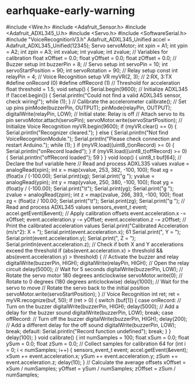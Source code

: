 # earhquake-early-warning
#include <Wire.h>
#include <Adafruit_Sensor.h>
#include <Adafruit_ADXL345_U.h>
#include <Servo.h>
#include <SoftwareSerial.h>
#include "VoiceRecognitionV3.h"
Adafruit_ADXL345_Unified accel = Adafruit_ADXL345_Unified(12345);
Servo servoMotor;
int xpin = A1;
int ypin = A2;
int zpin = A3;
int xvalue;
int yvalue;
int zvalue;
// Variables for calibration
float xOffset = 0.0;
float yOffset = 0.0;
float zOffset = 0.0;
// Buzzer setup
int buzzerPin = 8;
// Servo setup
int servoPin = 10;
int servoStartPosition = 90;
int servoRotation = 90;
// Relay setup
const int relayPin = 4;
// Voice Recognition setup
VR myVR(2, 3); // 2:RX, 3:TX
#define onRecord (0)
#define offRecord (1)
// Threshold for acceleration
float threshold = 1.5;
void setup()
{
Serial.begin(9600);
// Initialize ADXL345
if (!accel.begin())
{
Serial.println("Could not find a valid ADXL345 sensor, check wiring!");
while (1);
}
// Calibrate the accelerometer
calibrate();
// Set up pins
pinMode(buzzerPin, OUTPUT);
pinMode(relayPin, OUTPUT);
digitalWrite(relayPin, LOW); // Initial state: Relay is off
// Attach servo to its pin
servoMotor.attach(servoPin);
servoMotor.write(servoStartPosition);
// Initialize Voice Recognition
myVR.begin(9600);
if (myVR.clear() == 0)
{
Serial.println("Recognizer cleared.");
}
else
{
Serial.println("Not find VoiceRecognitionModule.");
Serial.println("Please check connection and restart Arduino.");
while (1);
}
if (myVR.load((uint8_t)onRecord) >= 0)
{
Serial.println("onRecord loaded");
}
if (myVR.load((uint8_t)offRecord) >= 0)
{
Serial.println("offRecord loaded");
59
}
}
void loop()
{
uint8_t buf[64]; // Declare the buf variable here
// Read and process ADXL335 values
xvalue = analogRead(xpin);
int x = map(xvalue, 253, 382, -100, 100);
float xg = (float)x / (-100.00);
Serial.print(xg);
Serial.print("g ");
yvalue = analogRead(ypin);
int y = map(yvalue, 250, 380, -100, 100);
float yg = (float)y / (-100.00);
Serial.print("\t");
Serial.print(yg);
Serial.print("g ");
zvalue = analogRead(zpin);
int z = map(zvalue, 266, 393, -100, 100);
float zg = (float)z / 100.00;
Serial.print("\t");
Serial.print(zg);
Serial.print("g ");
// Read and process ADXL345 values
sensors_event_t event;
accel.getEvent(&event);
// Apply calibration offsets
event.acceleration.x -= xOffset;
event.acceleration.y -= yOffset;
event.acceleration.z -= zOffset;
// Print the calibrated acceleration values
Serial.print("Calibrated Acceleration (m/s^2): X = ");
Serial.print(event.acceleration.x);
61
Serial.print(", Y = ");
Serial.print(event.acceleration.y);
Serial.print(", Z = ");
Serial.println(event.acceleration.z);
// Check if both X and Y accelerations exceed the threshold
if (abs(event.acceleration.x) > threshold && abs(event.acceleration.y) > threshold)
{
// Activate the buzzer and relay
digitalWrite(buzzerPin, HIGH);
digitalWrite(relayPin, HIGH); // Open the relay circuit
delay(5000); // Wait for 5 seconds
digitalWrite(buzzerPin, LOW);
// Rotate the servo motor 180 degrees anticlockwise
servoMotor.write(0); // Rotate to 0 degrees (180 degrees anticlockwise)
delay(1000); // Wait for the servo to move
// Rotate the servo back to the initial position
servoMotor.write(servoStartPosition);
}
// Voice Recognition
int ret;
ret = myVR.recognize(buf, 50);
if (ret > 0)
{
switch (buf[1])
{
case onRecord:
// Turn on the buzzer
digitalWrite(buzzerPin, HIGH);
delay(5000); // Add a delay for the buzzer sound
digitalWrite(buzzerPin, LOW);
break;
case offRecord:
// Turn off the buzzer
digitalWrite(buzzerPin, HIGH);
delay(200); // Add a different delay for the off sound
digitalWrite(buzzerPin, LOW);
break;
default:
Serial.println("Record function undefined");
break;
}
}
delay(100);
}
void calibrate()
{
int numSamples = 100;
float xSum = 0.0;
float ySum = 0.0;
float zSum = 0.0;
// Collect samples for calibration
64
for (int i = 0; i < numSamples; i++)
{
sensors_event_t event;
accel.getEvent(&event);
xSum += event.acceleration.x;
ySum += event.acceleration.y;
zSum += event.acceleration.z;
delay(10);
}
// Calculate the average offsets
xOffset = xSum / numSamples;
yOffset = ySum / numSamples;
zOffset = zSum / numSamples;
